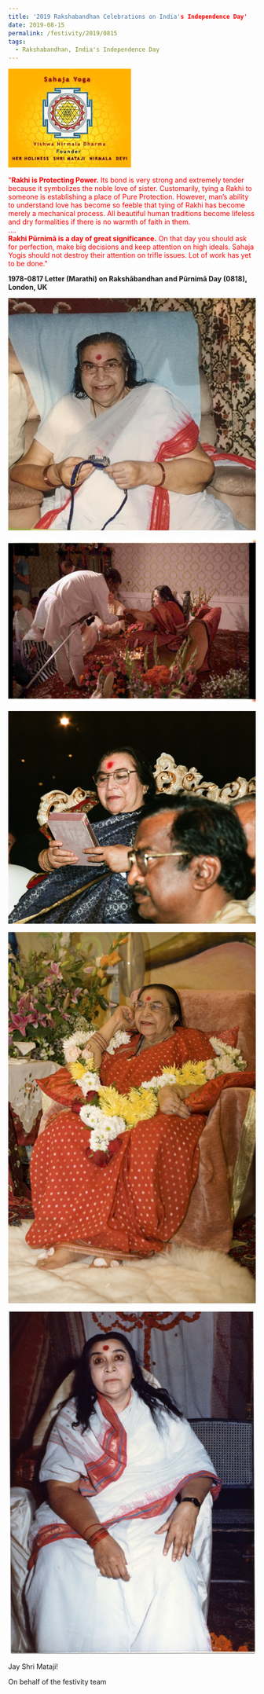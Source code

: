 ```yaml
---
title: '2019 Rakshabandhan Celebrations on India's Independence Day'
date: 2019-08-15
permalink: /festivity/2019/0815
tags:
  - Rakshabandhan, India's Independence Day
---
```


![PICTURE 1](/images/image1.png)

<p style="color:red;">
"<b>Rakhi is Protecting Power.</b> Its bond is very strong and extremely tender because it symbolizes the noble love of sister. Customarily, tying a Rakhi to someone is establishing a place of Pure Protection. However, man’s ability to understand love has become so feeble that tying of Rakhi has become merely a mechanical process. All beautiful human traditions become lifeless and dry formalities if there is no warmth of faith in them.<br>
....<br>
<b>Rakhi Pūrnimā is a day of great significance.</b> On that day you should ask for perfection, make big decisions and keep attention on high ideals. Sahaja Yogis should not destroy their attention on trifle issues.
Lot of work has yet to be done."<br>
</p>
<b>1978-0817 Letter (Marathi) on Rakshābandhan and Pūrnimā Day (0818), London, UK
</b>

![PICTURE 25](/images/image25.png)

![PICTURE 26](/images/image26.png)

![PICTURE 27](/images/image27.png)

![PICTURE 28](/images/image28.png)

![PICTURE 29](/images/image29.png)

Jay Shri Mataji!

On behalf of the festivity team